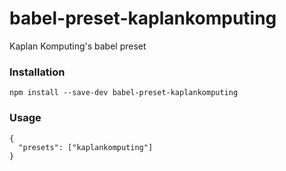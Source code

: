# babel-preset-kaplankomputing

Kaplan Komputing's babel preset

### Installation

```
npm install --save-dev babel-preset-kaplankomputing
```

### Usage

```
{
  "presets": ["kaplankomputing"]
}
```
